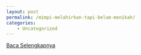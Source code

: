 ```yaml
---
layout: post
permalink: /mimpi-melahirkan-tapi-belum-menikah/
categories:
    - Uncategorized
---
```


[Baca Selengkapnya](/03)